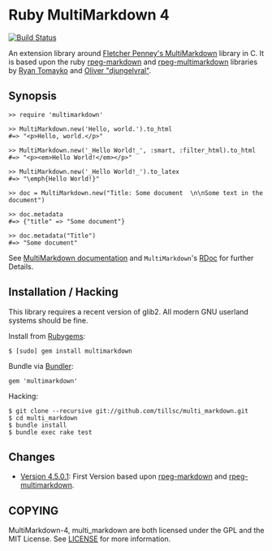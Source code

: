 Ruby MultiMarkdown 4
====================

[![Build Status](https://travis-ci.org/tillsc/multi_markdown.png?branch=master)](https://travis-ci.org/tillsc/multi_markdown)

An extension library around
[Fletcher Penney's MultiMarkdown](http://github.com/fletcher/MultiMarkdown-4/)
library in C. It is based upon the ruby
[rpeg-markdown](https://github.com/rtomayko/rpeg-markdown/) and
[rpeg-multimarkdown](https://github.com/djungelvral/rpeg-multimarkdown) libraries by
[Ryan Tomayko](https://github.com/rtomayko) and  [Oliver "djungelvral"](https://github.com/djungelvral).

Synopsis
--------

    >> require 'multimarkdown'

    >> MultiMarkdown.new('Hello, world.').to_html
    #=> "<p>Hello, world.</p>"

    >> MultiMarkdown.new('_Hello World!_', :smart, :filter_html).to_html
    #=> "<p><em>Hello World!</em></p>"

    >> MultiMarkdown.new('_Hello World!_').to_latex
    #=> "\emph{Hello World!}"

	>> doc = MultiMarkdown.new("Title: Some document  \n\nSome text in the document")

    >> doc.metadata
    #=> {"title" => "Some document"}

    >> doc.metadata("Title")
    #=> "Some document"

See [MultiMarkdown documentation](http://fletcher.github.io/MultiMarkdown-4/)
and `MultiMarkdown`'s [RDoc](http://rubydoc.info/gems/multimarkdown) for further Details.

Installation / Hacking
----------------------

This library requires a recent version of glib2. All modern GNU userland
systems should be fine.

Install from [Rubygems](http://rubygems.org/gems/multimarkdown):

    $ [sudo] gem install multimarkdown

Bundle via [Bundler](http://bundler.io):

    gem 'multimarkdown'

Hacking:

    $ git clone --recursive git://github.com/tillsc/multi_markdown.git
    $ cd multi_markdown
    $ bundle install
    $ bundle exec rake test

Changes
-------

  * [Version 4.5.0.1](http://github.com/tillsc/multi_markdown/tree/v4.5.0.1):
    First Version based upon  [rpeg-markdown](https://github.com/rtomayko/rpeg-markdown/)
    and [rpeg-multimarkdown](https://github.com/djungelvral/rpeg-multimarkdown).

COPYING
-------

MultiMarkdown-4, multi_markdown are both licensed under the GPL and the MIT License.
See [LICENSE](LICENCSE) for more information.
